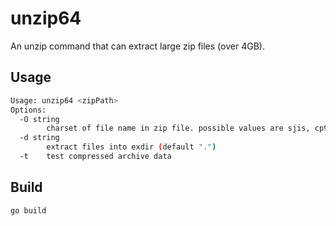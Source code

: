 # unzip64

An unzip command that can extract large zip files (over 4GB).

## Usage

```bash
Usage: unzip64 <zipPath>
Options:
  -O string
        charset of file name in zip file. possible values are sjis, cp932, utf8. (default "utf8")
  -d string
        extract files into exdir (default ".")
  -t    test compressed archive data
```

## Build

```bash
go build
```
